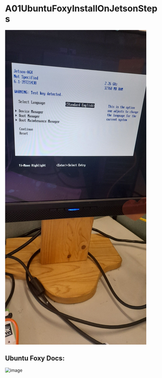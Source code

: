 # A01UbuntuFoxyInstallOnJetsonSteps

![Jetson AGX Ubuntu Foxy Boot Screen](/static/images/A01202505091520V01JetsonAGXUbuntuFoxyBootScreen.jpeg)

## Ubuntu Foxy Docs:

![image](https://github.com/user-attachments/assets/bbb404a9-12da-4cc8-bced-bfae59406a3f)
